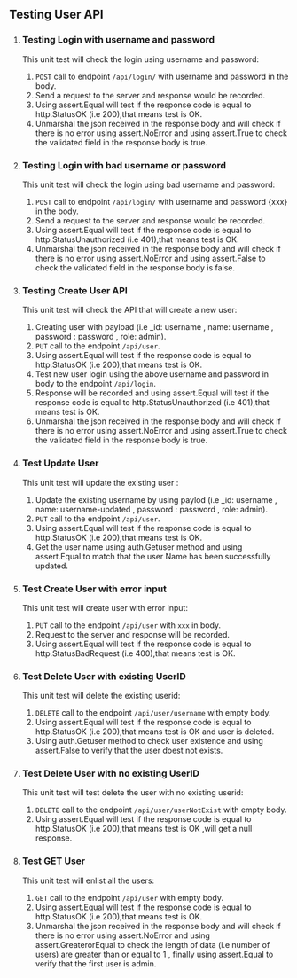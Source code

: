 ## Testing  User API
1. ### Testing Login with username and password
   This unit test will check the login using username and password:
   1. `POST` call to endpoint `/api/login/` with username and password in the body.
   2. Send a request to the server and response would be recorded.
   3. Using assert.Equal will test if the response code is equal to http.StatusOK (i.e 200),that means test is OK. 
   4. Unmarshal the json received in the response body and will check if there is no error using assert.NoError and using assert.True to check the validated field in the response body is true.

2. ### Testing Login with bad username or password
   This unit test will check the login using bad username and password:
   1. `POST` call to endpoint `/api/login/` with username and password {xxx} in the body.
   2.  Send a request to the server and response would be recorded.
   3. Using assert.Equal will test if the response code is equal to http.StatusUnauthorized (i.e 401),that means test is OK.
   4. Unmarshal the json received in the response body and will check if there is no error using assert.NoError and using assert.False to check the validated field in the response body is false.

3. ### Testing Create User API
   This unit test will check the API that will create a new user:
   1. Creating user with payload (i.e _id: username , name: username , password : password , role: admin).
   2. `PUT` call to the endpoint `/api/user`.
   3. Using assert.Equal will test if the response code is equal to http.StatusOK (i.e 200),that means test is OK. 
   4. Test new user login using the above username and password in body to the endpoint `/api/login`.
   5. Response will be recorded and using assert.Equal will test if the response code is equal to http.StatusUnauthorized (i.e 401),that means test is OK.
   6. Unmarshal the json received in the response body and will check if there is no error using assert.NoError and using assert.True to check the validated field in the response body is true.

4. ### Test Update User
   This unit test will update the existing user : 
   1. Update the existing username by using paylod (i.e _id: username , name: username-updated , password : password , role: admin).
   2. `PUT` call to the endpoint `/api/user`.
   3.  Using assert.Equal will test if the response code is equal to http.StatusOK (i.e 200),that means test is OK.
   4. Get the user name using auth.Getuser method and using assert.Equal to match that the user Name has been successfully updated.

5. ### Test Create User with error input
   This unit test will create user with error input: 
   1. `PUT` call to the endpoint `/api/user` with `xxx` in body.
   2. Request to the server and response will be recorded.
   3. Using assert.Equal will test if the response code is equal to http.StatusBadRequest (i.e 400),that means test is OK.

6. ### Test Delete User with existing UserID
   This unit test will delete the existing userid:
   1. `DELETE` call to the endpoint `/api/user/username` with empty body.
   2. Using assert.Equal will test if the response code is equal to http.StatusOK (i.e 200),that means test is OK and user is deleted.
   3. Using auth.Getuser method to check user existence and using assert.False to verify that the user doest not exists.
   
7. ### Test Delete User with no existing UserID
    This unit test will test delete the user with no existing userid:
    1. `DELETE` call to the endpoint `/api/user/userNotExist` with empty body.
    2. Using assert.Equal will test if the response code is equal to http.StatusOK (i.e 200),that means test is OK ,will get a null response.

8. ### Test GET User 
    This unit test will enlist all the users:
    1. `GET` call to the endpoint `/api/user` with empty body.
    2. Using assert.Equal will test if the response code is equal to http.StatusOK (i.e 200),that means test is OK.
    3. Unmarshal the json received in the response body and will check if there is no error using assert.NoError and using assert.GreaterorEqual to check the length of data (i.e number of users) are greater than or equal to 1 , finally using assert.Equal to verify that the first user is admin.
